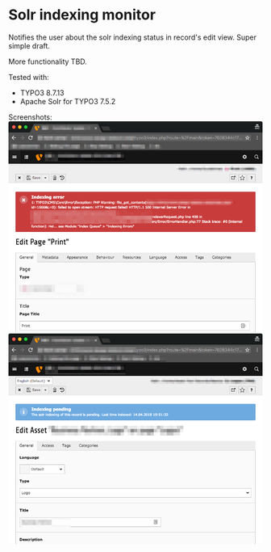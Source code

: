 # Solr indexing monitor

Notifies the user about the solr indexing status in record's edit view.
Super simple draft.

More functionality TBD.

Tested with:
* TYPO3 8.7.13
* Apache Solr for TYPO3 7.5.2

Screenshots:
![Indexing error](Documentation/error.png?raw=true "Indexing error")
![Indexing pending](Documentation/notice.png?raw=true "Indexing pending")
